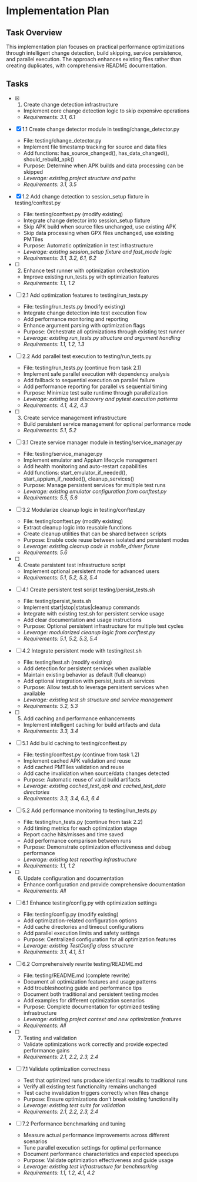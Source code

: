 # Implementation Plan

## Task Overview

This implementation plan focuses on practical performance optimizations through intelligent change detection, build skipping, service persistence, and parallel execution. The approach enhances existing files rather than creating duplicates, with comprehensive README documentation.

## Tasks

- [x] 1. Create change detection infrastructure
  - Implement core change detection logic to skip expensive operations
  - _Requirements: 3.1, 6.1_

- [x] 1.1 Create change detector module in testing/change_detector.py
  - File: testing/change_detector.py
  - Implement file timestamp tracking for source and data files
  - Add functions: has_source_changed(), has_data_changed(), should_rebuild_apk()
  - Purpose: Determine when APK builds and data processing can be skipped
  - _Leverage: existing project structure and paths_
  - _Requirements: 3.1, 3.5_

- [x] 1.2 Add change detection to session_setup fixture in testing/conftest.py
  - File: testing/conftest.py (modify existing)
  - Integrate change detector into session_setup fixture
  - Skip APK build when source files unchanged, use existing APK
  - Skip data processing when GPX files unchanged, use existing PMTiles
  - Purpose: Automatic optimization in test infrastructure
  - _Leverage: existing session_setup fixture and fast_mode logic_
  - _Requirements: 3.1, 3.2, 6.1, 6.2_

- [ ] 2. Enhance test runner with optimization orchestration
  - Improve existing run_tests.py with optimization features
  - _Requirements: 1.1, 1.2_

- [ ] 2.1 Add optimization features to testing/run_tests.py
  - File: testing/run_tests.py (modify existing)
  - Integrate change detection into test execution flow
  - Add performance monitoring and reporting
  - Enhance argument parsing with optimization flags
  - Purpose: Orchestrate all optimizations through existing test runner
  - _Leverage: existing run_tests.py structure and argument handling_
  - _Requirements: 1.1, 1.2, 1.3_

- [ ] 2.2 Add parallel test execution to testing/run_tests.py
  - File: testing/run_tests.py (continue from task 2.1)
  - Implement safe parallel execution with dependency analysis
  - Add fallback to sequential execution on parallel failure
  - Add performance reporting for parallel vs sequential timing
  - Purpose: Minimize test suite runtime through parallelization
  - _Leverage: existing test discovery and pytest execution patterns_
  - _Requirements: 4.1, 4.2, 4.3_

- [ ] 3. Create service management infrastructure
  - Build persistent service management for optional performance mode
  - _Requirements: 5.1, 5.2_

- [ ] 3.1 Create service manager module in testing/service_manager.py
  - File: testing/service_manager.py
  - Implement emulator and Appium lifecycle management
  - Add health monitoring and auto-restart capabilities
  - Add functions: start_emulator_if_needed(), start_appium_if_needed(), cleanup_services()
  - Purpose: Manage persistent services for multiple test runs
  - _Leverage: existing emulator configuration from conftest.py_
  - _Requirements: 5.5, 5.6_

- [ ] 3.2 Modularize cleanup logic in testing/conftest.py
  - File: testing/conftest.py (modify existing)
  - Extract cleanup logic into reusable functions
  - Create cleanup utilities that can be shared between scripts
  - Purpose: Enable code reuse between isolated and persistent modes
  - _Leverage: existing cleanup code in mobile_driver fixture_
  - _Requirements: 5.6_

- [ ] 4. Create persistent test infrastructure script
  - Implement optional persistent mode for advanced users
  - _Requirements: 5.1, 5.2, 5.3, 5.4_

- [ ] 4.1 Create persistent test script testing/persist_tests.sh
  - File: testing/persist_tests.sh
  - Implement start|stop|status|cleanup commands
  - Integrate with existing test.sh for persistent service usage
  - Add clear documentation and usage instructions
  - Purpose: Optional persistent infrastructure for multiple test cycles
  - _Leverage: modularized cleanup logic from conftest.py_
  - _Requirements: 5.1, 5.2, 5.3, 5.4_

- [ ] 4.2 Integrate persistent mode with testing/test.sh
  - File: testing/test.sh (modify existing)
  - Add detection for persistent services when available
  - Maintain existing behavior as default (full cleanup)
  - Add optional integration with persist_tests.sh services
  - Purpose: Allow test.sh to leverage persistent services when available
  - _Leverage: existing test.sh structure and service management_
  - _Requirements: 5.2, 5.3_

- [ ] 5. Add caching and performance enhancements
  - Implement intelligent caching for build artifacts and data
  - _Requirements: 3.3, 3.4_

- [ ] 5.1 Add build caching to testing/conftest.py
  - File: testing/conftest.py (continue from task 1.2)
  - Implement cached APK validation and reuse
  - Add cached PMTiles validation and reuse
  - Add cache invalidation when source/data changes detected
  - Purpose: Automatic reuse of valid build artifacts
  - _Leverage: existing cached_test_apk and cached_test_data directories_
  - _Requirements: 3.3, 3.4, 6.3, 6.4_

- [ ] 5.2 Add performance monitoring to testing/run_tests.py
  - File: testing/run_tests.py (continue from task 2.2)
  - Add timing metrics for each optimization stage
  - Report cache hits/misses and time saved
  - Add performance comparison between runs
  - Purpose: Demonstrate optimization effectiveness and debug performance
  - _Leverage: existing test reporting infrastructure_
  - _Requirements: 1.1, 1.2_

- [ ] 6. Update configuration and documentation
  - Enhance configuration and provide comprehensive documentation
  - _Requirements: All_

- [ ] 6.1 Enhance testing/config.py with optimization settings
  - File: testing/config.py (modify existing)
  - Add optimization-related configuration options
  - Add cache directories and timeout configurations
  - Add parallel execution limits and safety settings
  - Purpose: Centralized configuration for all optimization features
  - _Leverage: existing TestConfig class structure_
  - _Requirements: 3.1, 4.1, 5.1_

- [ ] 6.2 Comprehensively rewrite testing/README.md
  - File: testing/README.md (complete rewrite)
  - Document all optimization features and usage patterns
  - Add troubleshooting guide and performance tips
  - Document both traditional and persistent testing modes
  - Add examples for different optimization scenarios
  - Purpose: Complete documentation for optimized testing infrastructure
  - _Leverage: existing project context and new optimization features_
  - _Requirements: All_

- [ ] 7. Testing and validation
  - Validate optimizations work correctly and provide expected performance gains
  - _Requirements: 2.1, 2.2, 2.3, 2.4_

- [ ] 7.1 Validate optimization correctness
  - Test that optimized runs produce identical results to traditional runs
  - Verify all existing test functionality remains unchanged
  - Test cache invalidation triggers correctly when files change
  - Purpose: Ensure optimizations don't break existing functionality
  - _Leverage: existing test suite for validation_
  - _Requirements: 2.1, 2.2, 2.3, 2.4_

- [ ] 7.2 Performance benchmarking and tuning
  - Measure actual performance improvements across different scenarios
  - Tune parallel execution settings for optimal performance
  - Document performance characteristics and expected speedups
  - Purpose: Validate optimization effectiveness and guide usage
  - _Leverage: existing test infrastructure for benchmarking_
  - _Requirements: 1.1, 1.2, 4.1, 4.2_